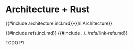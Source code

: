 # Architecture + Rust

{{#include architecture.incl.md}}{{hi:Architecture}}

{{#include refs.incl.md}}
{{#include ../../refs/link-refs.md}}

<div class="hidden">
TODO P1
</div>
